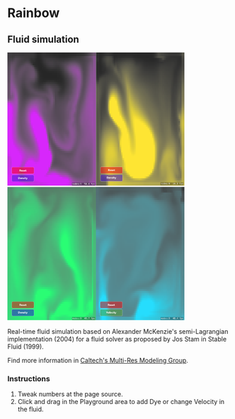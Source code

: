 # Rainbow
## Fluid simulation

<img
src="https://raw.githubusercontent.com/charles6286/RainbowFluid/master/Rosa.png" alt="Example of fluid" width="200" height="300"><img src="https://raw.githubusercontent.com/charles6286/RainbowFluid/master/Amarelo.png" alt="Example of fluid" width="200" height="300"><img src="https://raw.githubusercontent.com/charles6286/RainbowFluid/master/Verde.png" alt="Example of fluid" width="200" height="300"><img src="https://raw.githubusercontent.com/charles6286/RainbowFluid/master/Azul.png" alt="Example of fluid" width="200" height="300">

Real-time fluid simulation based on Alexander McKenzie's semi-Lagrangian implementation (2004) for a fluid solver as proposed by Jos Stam in Stable Fluid (1999).
 
Find more information in [Caltech's Multi-Res Modeling Group](http://www.multires.caltech.edu/teaching/demos/java/stablefluids.htm).
 
### Instructions
1. Tweak numbers at the page source.
2. Click and drag in the Playground area to add Dye or change Velocity in the fluid.
